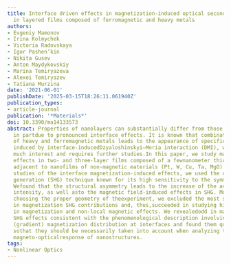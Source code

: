 ```yaml
---
title: Interface driven effects in magnetization-induced optical second harmonic generation
  in layered films composed of ferromagnetic and heavy metals
authors:
- Evgeniy Mamonov
- Irina Kolmychek
- Victoria Radovskaya
- Igor Pashen’kin
- Nikita Gusev
- Anton Maydykovskiy
- Marina Temiryazeva
- Alexei Temiryazev
- Tatiana Murzina
date: '2021-06-01'
publishDate: '2025-03-15T18:26:11.061940Z'
publication_types:
- article-journal
publication: '*Materials*'
doi: 10.3390/ma14133573
abstract: Properties of nanolayers can substantially differ from those of bulky materials,
  in partdue to pronounced interface effects. It is known that combinations of layers
  of heavy and ferromagnetic metals leads to the appearance of specific spin textures
  induced by interface-inducedDzyaloshinskyi–Moria interaction (DMI), which attracts
  much interest and requires further studies.In this paper, we study magneto-optical
  effects in two- and three-layer films composed of a fewnanometer thick Co layer
  adjacent to nanofilms of non-magnetic materials (Pt, W, Cu, Ta, MgO).For experimental
  studies of the interface magnetization-induced effects, we used the optical secondharmonic
  generation (SHG) technique known for its high sensitivity to the symmetry breaking.
  Wefound that the structural asymmetry leads to the increase of the averaged SHG
  intensity, as well asto the magnetic field-induced effects in SHG. Moreover, by
  choosing the proper geometry of theexperiment, we excluded the most studied linear
  in magnetization SHG contributions and, thus,succeeded in studying higher order
  in magnetization and non-local magnetic effects. We revealedodd in magnetization
  SHG effects consistent with the phenomenological description involving inhomogeneous
  (gradient) magnetization distribution at interfaces and found them quite pronounced,
  sothat they should be necessarily taken into account when analyzing the non-linear
  magneto-opticalresponse of nanostructures.
tags:
- Nonlinear Optics
---
```


